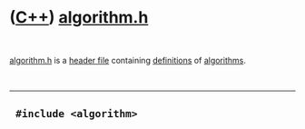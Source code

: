 
 

 

 

 

 

([C++](Cpp.md)) [algorithm.h](CppAlgorithmH.md)
=================================================

 

[algorithm.h](CppAlgorithmH.md) is a [header file](CppHeaderFile.md)
containing [definitions](CppDefinition.md) of
[algorithms](CppAlgorithm.md).

 

  -------------------------
  ` #include <algorithm>`
  -------------------------

 

 

 

 

 

 


